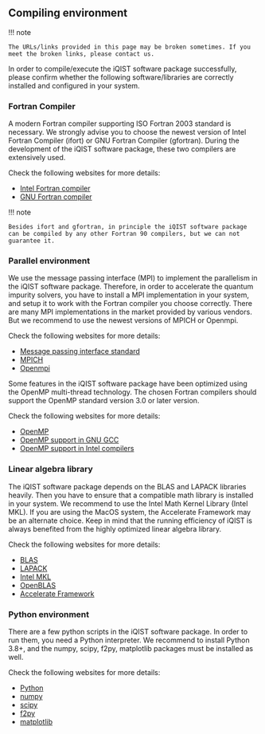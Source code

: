 ## Compiling environment

!!! note

    The URLs/links provided in this page may be broken sometimes. If you meet the broken links, please contact us.

In order to compile/execute the iQIST software package successfully, please confirm whether the following software/libraries are correctly installed and configured in your system.

### Fortran Compiler

A modern Fortran compiler supporting ISO Fortran 2003 standard is necessary. We strongly advise you to choose the newest version of Intel Fortran Compiler (ifort) or GNU Fortran Compiler (gfortran). During the development of the iQIST software package, these two compilers are extensively used.

Check the following websites for more details:

* [Intel Fortran compiler](https://software.intel.com/en-us/fortran-compilers)
* [GNU Fortran compiler](http://gcc.gnu.org/fortran/)

!!! note

    Besides ifort and gfortran, in principle the iQIST software package can be compiled by any other Fortran 90 compilers, but we can not guarantee it.

### Parallel environment

We use the message passing interface (MPI) to implement the parallelism in the iQIST software package. Therefore, in order to accelerate the quantum impurity solvers, you have to install a MPI implementation in your system, and setup it to work with the Fortran compiler you choose correctly. There are many MPI implementations in the market provided by various vendors. But we recommend to use the newest versions of MPICH or Openmpi.

Check the following websites for more details:

* [Message passing interface standard](http://mpi-forum.org)
* [MPICH](http://www.mpich.org)
* [Openmpi](http://www.open-mpi.org)

Some features in the iQIST software package have been optimized using the OpenMP multi-thread technology. The chosen Fortran compilers should support the OpenMP standard version 3.0 or later version.

Check the following websites for more details:

* [OpenMP](http://openmp.org/wp/)
* [OpenMP support in GNU GCC](https://gcc.gnu.org/projects/gomp/)
* [OpenMP support in Intel compilers](https://software.intel.com/en-us/intel-parallel-studio-xe/details)

### Linear algebra library

The iQIST software package depends on the BLAS and LAPACK libraries heavily. Then you have to ensure that a compatible math library is installed in your system. We recommend to use the Intel Math Kernel Library (Intel MKL). If you are using the MacOS system, the Accelerate Framework may be an alternate choice. Keep in mind that the running efficiency of iQIST is always benefited from the highly optimized linear algebra library.

Check the following websites for more details:

* [BLAS](http://www.netlib.org/blas/)
* [LAPACK](http://www.netlib.org/lapack/)
* [Intel MKL](https://software.intel.com/en-us/intel-mkl/)
* [OpenBLAS](http://www.openblas.net)
* [Accelerate Framework](https://developer.apple.com/library/mac/documentation/Performance/Conceptual/vecLib/index.html)

### Python environment

There are a few python scripts in the iQIST software package. In order to run them, you need a Python interpreter. We recommend to install Python 3.8+, and the numpy, scipy, f2py, matplotlib packages must be installed as well.

Check the following websites for more details:

* [Python](https://www.python.org)
* [numpy](http://www.numpy.org)
* [scipy](http://www.scipy.org)
* [f2py](http://www.f2py.com)
* [matplotlib](http://matplotlib.org)
